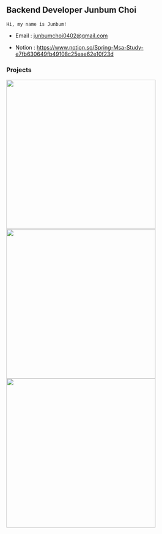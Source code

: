 


## Backend Developer Junbum Choi

    Hi, my name is Junbum!

- Email : junbumchoi0402@gmail.com

- Notion : https://www.notion.so/Spring-Msa-Study-e7fb630649fb49108c25eae62e10f23d



### Projects

<a href="https://github.com/SystemArchitecture-ProPlat/ProPlat">
    <img align="" width=390 src="https://github-readme-stats.vercel.app/api/pin/?username=Junbum-hub&repo=ProPlat&theme=gruvbox">
</a>



<a href="https://github.com/GO-GlobalOptimum/Geport-Spring-Backend">
    <img align="" width=390 src="https://github-readme-stats.vercel.app/api/pin/?username=Junbum-hub&repo=Geport-Spring-Backend&theme=gruvbox&cache_seconds=1800">
</a>

<a href="https://github.com/KEA4th-Cruise/ParkingLotto_BE">
    <img align="" width=390 src="https://github-readme-stats.vercel.app/api/pin/?username=Junbum-hub&repo=ParkingLotto_BE&theme=gruvbox&cache_seconds=1800">
</a>



<br>
<br>
